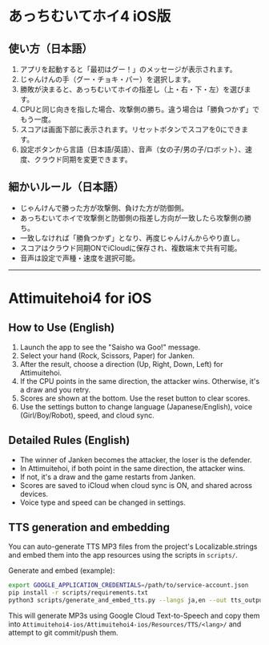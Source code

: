 # あっちむいてホイ4 iOS版

## 使い方（日本語）
1. アプリを起動すると「最初はグー！」のメッセージが表示されます。
2. じゃんけんの手（グー・チョキ・パー）を選択します。
3. 勝敗が決まると、あっちむいてホイの指差し（上・右・下・左）を選びます。
4. CPUと同じ向きを指した場合、攻撃側の勝ち。違う場合は「勝負つかず」でもう一度。
5. スコアは画面下部に表示されます。リセットボタンでスコアを0にできます。
6. 設定ボタンから言語（日本語/英語）、音声（女の子/男の子/ロボット）、速度、クラウド同期を変更できます。

## 細かいルール（日本語）
- じゃんけんで勝った方が攻撃側、負けた方が防御側。
- あっちむいてホイで攻撃側と防御側の指差し方向が一致したら攻撃側の勝ち。
- 一致しなければ「勝負つかず」となり、再度じゃんけんからやり直し。
- スコアはクラウド同期ONでiCloudに保存され、複数端末で共有可能。
- 音声は設定で声種・速度を選択可能。

---

# Attimuitehoi4 for iOS

## How to Use (English)
1. Launch the app to see the "Saisho wa Goo!" message.
2. Select your hand (Rock, Scissors, Paper) for Janken.
3. After the result, choose a direction (Up, Right, Down, Left) for Attimuitehoi.
4. If the CPU points in the same direction, the attacker wins. Otherwise, it's a draw and you retry.
5. Scores are shown at the bottom. Use the reset button to clear scores.
6. Use the settings button to change language (Japanese/English), voice (Girl/Boy/Robot), speed, and cloud sync.

## Detailed Rules (English)
- The winner of Janken becomes the attacker, the loser is the defender.
- In Attimuitehoi, if both point in the same direction, the attacker wins.
- If not, it's a draw and the game restarts from Janken.
- Scores are saved to iCloud when cloud sync is ON, and shared across devices.
- Voice type and speed can be changed in settings.

## TTS generation and embedding

You can auto-generate TTS MP3 files from the project's Localizable.strings and embed them into the app resources using the scripts in `scripts/`.

Generate and embed (example):

```bash
export GOOGLE_APPLICATION_CREDENTIALS=/path/to/service-account.json
pip install -r scripts/requirements.txt
python3 scripts/generate_and_embed_tts.py --langs ja,en --out tts_output
```

This will generate MP3s using Google Cloud Text-to-Speech and copy them into `Attimuitehoi4-ios/Attimuitehoi4-ios/Resources/TTS/<lang>/` and attempt to git commit/push them.
